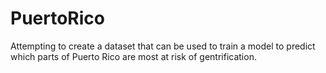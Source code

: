 # PuertoRico
Attempting to create a dataset that can be used to train a model to predict which parts of Puerto Rico are most at risk of gentrification.
